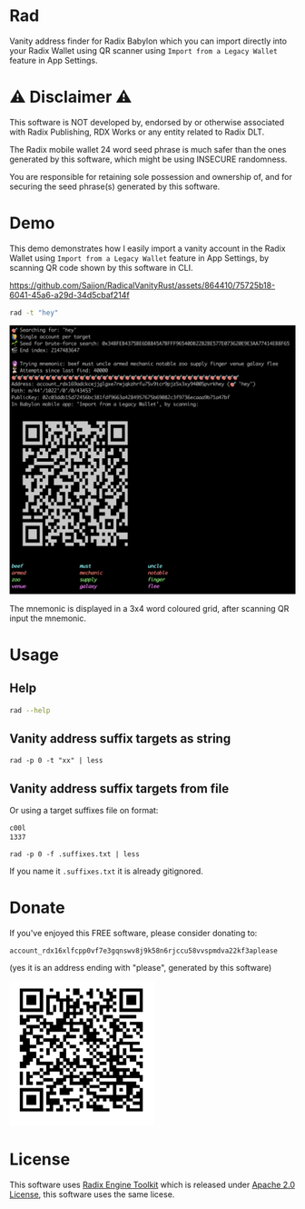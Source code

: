# Rad

Vanity address finder for Radix Babylon which you can import directly into your Radix Wallet using QR scanner using `Import from a Legacy Wallet` feature in App Settings.

# ⚠️ Disclaimer ⚠️

This software is NOT developed by, endorsed by or otherwise associated with Radix
Publishing, RDX Works or any entity related to Radix DLT.

The Radix mobile wallet 24 word seed phrase is much safer than the ones
generated by this software, which might be using INSECURE randomness.

You are responsible for retaining sole possession and ownership of, and for securing
the seed phrase(s) generated by this software.

# Demo

This demo demonstrates how I easily import a vanity account in the Radix Wallet using `Import from a Legacy Wallet` feature in App Settings, by scanning QR code shown by this software in CLI.

https://github.com/Sajjon/RadicalVanityRust/assets/864410/75725b18-6041-45a6-a29d-34d5cbaf214f

```sh
rad -t "hey"
```

![demo_cli](./.github/demo_cli.png)

The mnemonic is displayed in a 3x4 word coloured grid, after scanning QR input the mnemonic.

# Usage

## Help

```sh
rad --help
```

## Vanity address suffix targets as string

```
rad -p 0 -t "xx" | less
```

## Vanity address suffix targets from file

Or using a target suffixes file on format:

```plain
c00l
1337
```

```
rad -p 0 -f .suffixes.txt | less
```

If you name it `.suffixes.txt` it is already gitignored.

# Donate

If you've enjoyed this FREE software, please consider donating to:

```
account_rdx16xlfcpp0vf7e3gqnswv8j9k58n6rjccu58vvspmdva22kf3aplease
```

(yes it is an address ending with "please", generated by this software)

<img src="./.github/please_donate.jpeg" width="256" height="256">

# License
This software uses [Radix Engine Toolkit](https://github.com/radixdlt/radix-engine-toolkit) which is released under [Apache 2.0 License](https://github.com/radixdlt/radix-engine-toolkit/blob/main/LICENSE), this software uses the same licese.